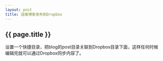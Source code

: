 ```yaml
---
layout: post
title: 连接博客发布到Dropbox
---
```

<h2>{{ page.title }}</h2>
设置一个快捷目录，把blog的post目录关联到Dropbox目录下面，这样任何时候编辑完就可以通过Dropbox同步内容了。